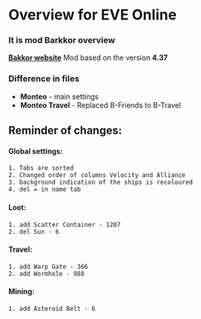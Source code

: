 
# Overview for EVE Online
###  It is mod Barkkor overview
**[Bakkor website](http://barkkor.blogspot.nl/p/overview.html)**
Mod based on the version **4.37**

### Difference in files
- **Monteo** - main settings
- **Monteo Travel** - Replaced B-Friends to B-Travel

## Reminder of changes:

#### Global settings:

	1. Tabs are sorted
	2. Changed order of columns Velocity and Alliance
	3. background indication of the ships is recoloured
	4. del = in name tab


#### Loot:
	1. add Scatter Container - 1207
	2. del Sun - 6

#### Travel:
	1. add Warp Gate - 366
	2. add Wormhole - 988

#### Mining:
	1. add Asteroid Belt - 6



